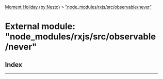 [Moment Holiday (by Nesto)](../README.md) > ["node_modules/rxjs/src/observable/never"](../modules/_node_modules_rxjs_src_observable_never_.md)

# External module: "node_modules/rxjs/src/observable/never"

## Index

---

